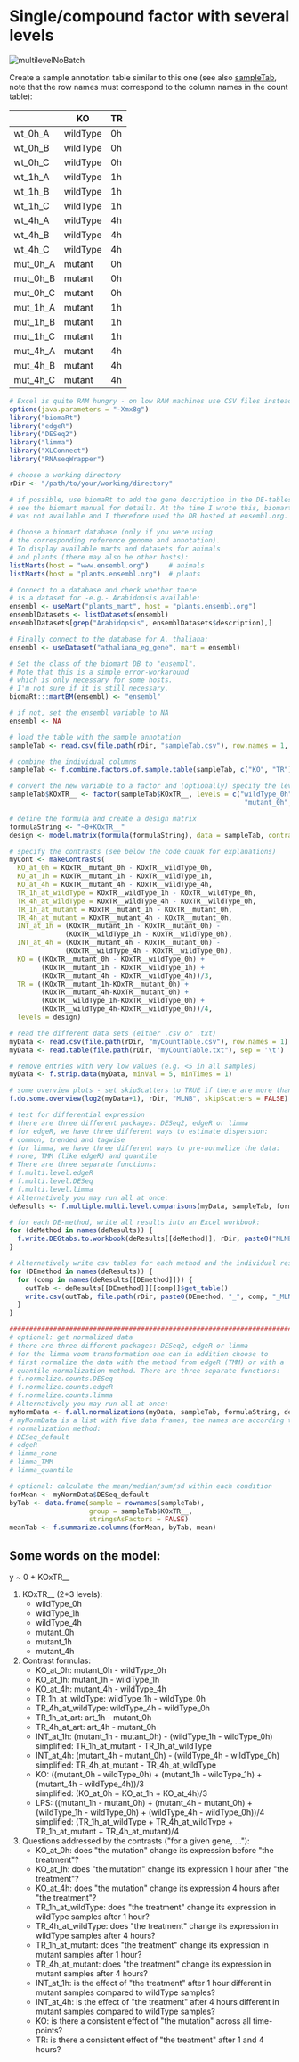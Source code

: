 # Single/compound factor with several levels

![multilevelNoBatch](MLNB_sampleFig.png)

Create a sample annotation table similar to this one (see also [sampleTab](MLNB_sampleTab.csv), note that the row names must correspond to the column names in the count table):

|          | KO       | TR |
|----------|----------|----|
| wt_0h_A  | wildType | 0h |
| wt_0h_B  | wildType | 0h |
| wt_0h_C  | wildType | 0h |
| wt_1h_A  | wildType | 1h |
| wt_1h_B  | wildType | 1h |
| wt_1h_C  | wildType | 1h |
| wt_4h_A  | wildType | 4h |
| wt_4h_B  | wildType | 4h |
| wt_4h_C  | wildType | 4h |
| mut_0h_A | mutant   | 0h |
| mut_0h_B | mutant   | 0h |
| mut_0h_C | mutant   | 0h |
| mut_1h_A | mutant   | 1h |
| mut_1h_B | mutant   | 1h |
| mut_1h_C | mutant   | 1h |
| mut_4h_A | mutant   | 4h |
| mut_4h_B | mutant   | 4h |
| mut_4h_C | mutant   | 4h |

```R
# Excel is quite RAM hungry - on low RAM machines use CSV files instead or set ensemble <- NA
options(java.parameters = "-Xmx8g")
library("biomaRt")
library("edgeR")
library("DESeq2")
library("limma")
library("XLConnect")
library("RNAseqWrapper")

# choose a working directory
rDir <- "/path/to/your/working/directory"

# if possible, use biomaRt to add the gene description in the DE-tables
# see the biomart manual for details. At the time I wrote this, biomart.org
# was not available and I therefore used the DB hosted at ensembl.org.

# Choose a biomart database (only if you were using
# the corresponding reference genome and annotation).
# To display available marts and datasets for animals
# and plants (there may also be other hosts):
listMarts(host = "www.ensembl.org")     # animals
listMarts(host = "plants.ensembl.org")  # plants

# Connect to a database and check whether there
# is a dataset for -e.g.- Arabidopsis available:
ensembl <- useMart("plants_mart", host = "plants.ensembl.org")
ensemblDatasets <- listDatasets(ensembl)
ensemblDatasets[grep("Arabidopsis", ensemblDatasets$description),]

# Finally connect to the database for A. thaliana:
ensembl <- useDataset("athaliana_eg_gene", mart = ensembl)

# Set the class of the biomart DB to "ensembl".
# Note that this is a simple error-workaround
# which is only necessary for some hosts.
# I'm not sure if it is still necessary.
biomaRt:::martBM(ensembl) <- "ensembl"

# if not, set the ensembl variable to NA
ensembl <- NA

# load the table with the sample annotation
sampleTab <- read.csv(file.path(rDir, "sampleTab.csv"), row.names = 1, stringsAsFactors = FALSE)

# combine the individual columns
sampleTab <- f.combine.factors.of.sample.table(sampleTab, c("KO", "TR"))

# convert the new variable to a factor and (optionally) specify the levels
sampleTab$KOxTR__ <- factor(sampleTab$KOxTR__, levels = c("wildType_0h", "wildType_1h", "wildType_4h",
                                                           "mutant_0h", "mutant_1h", "mutant_4h"))

# define the formula and create a design matrix
formulaString <- "~0+KOxTR__"
design <- model.matrix(formula(formulaString), data = sampleTab, contrasts.arg = NULL)

# specify the contrasts (see below the code chunk for explanations)
myCont <- makeContrasts(
  KO_at_0h = KOxTR__mutant_0h - KOxTR__wildType_0h,
  KO_at_1h = KOxTR__mutant_1h - KOxTR__wildType_1h,
  KO_at_4h = KOxTR__mutant_4h - KOxTR__wildType_4h,
  TR_1h_at_wildType = KOxTR__wildType_1h - KOxTR__wildType_0h,
  TR_4h_at_wildType = KOxTR__wildType_4h - KOxTR__wildType_0h,
  TR_1h_at_mutant = KOxTR__mutant_1h - KOxTR__mutant_0h,
  TR_4h_at_mutant = KOxTR__mutant_4h - KOxTR__mutant_0h,
  INT_at_1h = (KOxTR__mutant_1h - KOxTR__mutant_0h) - 
              (KOxTR__wildType_1h - KOxTR__wildType_0h),
  INT_at_4h = (KOxTR__mutant_4h - KOxTR__mutant_0h) - 
              (KOxTR__wildType_4h - KOxTR__wildType_0h),
  KO = ((KOxTR__mutant_0h - KOxTR__wildType_0h) + 
        (KOxTR__mutant_1h - KOxTR__wildType_1h) + 
        (KOxTR__mutant_4h - KOxTR__wildType_4h))/3,
  TR = ((KOxTR__mutant_1h-KOxTR__mutant_0h) + 
        (KOxTR__mutant_4h-KOxTR__mutant_0h) + 
        (KOxTR__wildType_1h-KOxTR__wildType_0h) + 
        (KOxTR__wildType_4h-KOxTR__wildType_0h))/4,
  levels = design)

# read the different data sets (either .csv or .txt)
myData <- read.csv(file.path(rDir, "myCountTable.csv"), row.names = 1)
myData <- read.table(file.path(rDir, "myCountTable.txt"), sep = '\t')

# remove entries with very low values (e.g. <5 in all samples)
myData <- f.strip.data(myData, minVal = 5, minTimes = 1)

# some overview plots - set skipScatters to TRUE if there are more than 16 samples
f.do.some.overview(log2(myData+1), rDir, "MLNB", skipScatters = FALSE)

# test for differential expression
# there are three different packages: DESeq2, edgeR or limma
# for edgeR, we have three different ways to estimate dispersion:
# common, trended and tagwise
# for limma, we have three different ways to pre-normalize the data:
# none, TMM (like edgeR) and quantile
# There are three separate functions:
# f.multi.level.edgeR
# f.multi.level.DESeq
# f.multi.level.limma
# Alternatively you may run all at once:
deResults <- f.multiple.multi.level.comparisons(myData, sampleTab, formulaString, myCont, design)

# for each DE-method, write all results into an Excel workbook:
for (deMethod in names(deResults)) {
  f.write.DEGtabs.to.workbook(deResults[[deMethod]], rDir, paste0("MLNB_", deMethod), ensembl)
}

# Alternatively write csv tables for each method and the individual results
for (DEmethod in names(deResults)) {
  for (comp in names(deResults[[DEmethod]])) {
    outTab <- deResults[[DEmethod]][[comp]]$get_table()
    write.csv(outTab, file.path(rDir, paste0(DEmethod, "_", comp, "_MLNB.csv")))
  }
}

#########################################################################################
# optional: get normalized data
# there are three different packages: DESeq2, edgeR or limma
# for the limma voom transformation one can in addition choose to
# first normalize the data with the method from edgeR (TMM) or with a
# quantile normalization method. There are three separate functions:
# f.normalize.counts.DESeq
# f.normalize.counts.edgeR
# f.normalize.counts.limma
# Alternatively you may run all at once:
myNormData <- f.all.normalizations(myData, sampleTab, formulaString, design)
# myNormData is a list with five data frames, the names are according to the
# normalization method:
# DESeq_default
# edgeR
# limma_none
# limma_TMM
# limma_quantile

# optional: calculate the mean/median/sum/sd within each condition
forMean <- myNormData$DESeq_default
byTab <- data.frame(sample = rownames(sampleTab),
                    group = sampleTab$KOxTR__,
                    stringsAsFactors = FALSE)
meanTab <- f.summarize.columns(forMean, byTab, mean)
```

## Some words on the model:

y ~ 0 + KOxTR__

1. KOxTR__ (2*3 levels):
    + wildType_0h
    + wildType_1h
    + wildType_4h
    + mutant_0h
    + mutant_1h
    + mutant_4h
2. Contrast formulas:
    + KO_at_0h: mutant_0h - wildType_0h
    + KO_at_1h: mutant_1h - wildType_1h
    + KO_at_4h: mutant_4h - wildType_4h
    + TR_1h_at_wildType: wildType_1h - wildType_0h
    + TR_4h_at_wildType: wildType_4h - wildType_0h
    + TR_1h_at_art: art_1h - mutant_0h
    + TR_4h_at_art: art_4h - mutant_0h
    + INT_at_1h: (mutant_1h - mutant_0h) - (wildType_1h - wildType_0h)\
        simplified: TR_1h_at_mutant - TR_1h_at_wildType
    + INT_at_4h: (mutant_4h - mutant_0h) - (wildType_4h - wildType_0h)\
        simplified: TR_4h_at_mutant - TR_4h_at_wildType
    + KO: ((mutant_0h - wildType_0h) + (mutant_1h - wildType_1h) + (mutant_4h - wildType_4h))/3\
        simplified: (KO_at_0h + KO_at_1h + KO_at_4h)/3
    + LPS: ((mutant_1h - mutant_0h) + (mutant_4h - mutant_0h) + (wildType_1h - wildType_0h) + (wildType_4h - wildType_0h))/4\
        simplified: (TR_1h_at_wildType + TR_4h_at_wildType + TR_1h_at_mutant + TR_4h_at_mutant)/4
3. Questions addressed by the contrasts ("for a given gene, ..."):
    + KO_at_0h: does "the mutation" change its expression before "the treatment"?
    + KO_at_1h: does "the mutation" change its expression 1 hour after "the treatment"?
    + KO_at_4h: does "the mutation" change its expression 4 hours after "the treatment"?
    + TR_1h_at_wildType: does "the treatment" change its expression in wildType samples after 1 hour?
    + TR_4h_at_wildType: does "the treatment" change its expression in wildType samples after 4 hours?
    + TR_1h_at_mutant: does "the treatment" change its expression in mutant samples after 1 hour?
    + TR_4h_at_mutant: does "the treatment" change its expression in mutant samples after 4 hours?
    + INT_at_1h: is the effect of "the treatment" after 1 hour different in mutant samples compared to wildType samples?
    + INT_at_4h: is the effect of "the treatment" after 4 hours different in mutant samples compared to wildType samples?
    + KO: is there a consistent effect of "the mutation" across all time-points?
    + TR: is there a consistent effect of "the treatment" after 1 and 4 hours?


